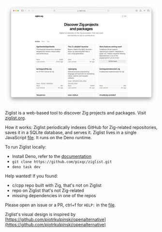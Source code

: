 [![Ziglist](./assets/img.png)](https://ziglist.org)

Ziglist is a web-based tool to discover Zig projects and packages. Visit [ziglist.org](https://ziglist.org).

How it works: Ziglist periodically indexes GitHub for Zig-related repositories, saves it in a SQLite database, and serves it. Ziglist lives in a single JavaScript [file](./src/main.jsx). It runs on the Deno runtime.

To run Ziglist locally:

- Install Deno, refer to the [documentation](https://docs.deno.com/runtime/manual/getting_started/installation/)
- `git clone https://github.com/pixqc/ziglist.git`
- `deno task dev`

Help wanted! If you found:

- c/cpp repo built with Zig, that's not on Ziglist
- repo on Ziglist that's not Zig-related
- missing dependencies in one of the repos

Please open an issue or a PR, ctrl+f for `HELP:` in the [file](./src/main.jsx).

Ziglist's visual design is inspired by [https://github.com/piotrkulpinski/openalternative](https://github.com/piotrkulpinski/openalternative)
